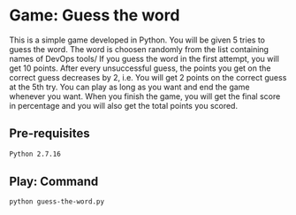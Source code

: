 # Game: Guess the word

This is a simple game developed in Python. 
You will be given 5 tries to guess the word. The word is choosen randomly from the list containing names of DevOps tools/
If you guess the word in the first attempt, you will get 10 points. After every unsuccessful guess, the points you get on the correct guess decreases by 2, i.e. You will get 2 points on the correct guess at the 5th try.
You can play as long as you want and end the game whenever you want.
When you finish the game, you will get the final score in percentage and you will also get the total points you scored.

## Pre-requisites

```bash
Python 2.7.16
```

## Play: Command

```bash
python guess-the-word.py
```



